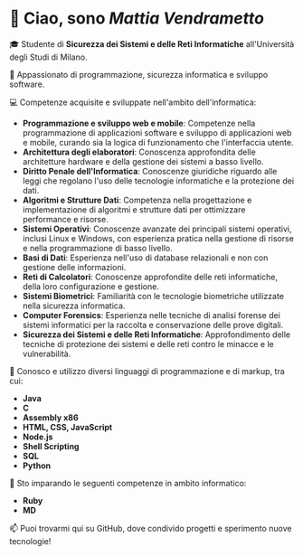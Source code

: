 # 👋 Ciao, sono *Mattia Vendrametto*

🎓 Studente di **Sicurezza dei Sistemi e delle Reti Informatiche** all'Università degli Studi di Milano. 

👀 Appassionato di programmazione, sicurezza informatica e sviluppo software.  

💻 Competenze acquisite e sviluppate nell'ambito dell'informatica:
- **Programmazione e sviluppo web e mobile**: Competenze nella programmazione di applicazioni software e sviluppo di applicazioni web e mobile, curando sia la logica di funzionamento che l'interfaccia utente.
- **Architettura degli elaboratori**: Conoscenza approfondita delle architetture hardware e della gestione dei sistemi a basso livello.
- **Diritto Penale dell'Informatica**: Conoscenze giuridiche riguardo alle leggi che regolano l'uso delle tecnologie informatiche e la protezione dei dati.
- **Algoritmi e Strutture Dati**: Competenza nella progettazione e implementazione di algoritmi e strutture dati per ottimizzare performance e risorse.
- **Sistemi Operativi**: Conoscenze avanzate dei principali sistemi operativi, inclusi Linux e Windows, con esperienza pratica nella gestione di risorse e nella programmazione di basso livello.
- **Basi di Dati**: Esperienza nell'uso di database relazionali e non con gestione delle informazioni.
- **Reti di Calcolatori**: Conoscenze approfondite delle reti informatiche, della loro configurazione e gestione.
- **Sistemi Biometrici**: Familiarità con le tecnologie biometriche utilizzate nella sicurezza informatica.
- **Computer Forensics**: Esperienza nelle tecniche di analisi forense dei sistemi informatici per la raccolta e conservazione delle prove digitali.
- **Sicurezza dei Sistemi e delle Reti Informatiche**: Approfondimento delle tecniche di protezione dei sistemi e delle reti contro le minacce e le vulnerabilità.

🚀 Conosco e utilizzo diversi linguaggi di programmazione e di markup, tra cui:  
- **Java**
- **C**
- **Assembly x86**
- **HTML, CSS, JavaScript**
- **Node.js**
- **Shell Scripting**
- **SQL**
- **Python**
<!-- 💡 Prolog, Lisp, Julia, Haskell -->
🌱 Sto imparando le seguenti competenze in ambito informatico:
- **Ruby**
- **MD**

📫 Puoi trovarmi qui su GitHub, dove condivido progetti e sperimento nuove tecnologie!

<!---
MattVendra01/MattVendra01 is a ✨ special ✨ repository because its `README.md` (this file) appears on your GitHub profile.
You can click the Preview link to take a look at your changes.
--->

